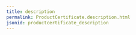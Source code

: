 ```yaml
---
title: description
permalink: ProductCertificate.description.html
jsonid: productcertificate_description
---
```

